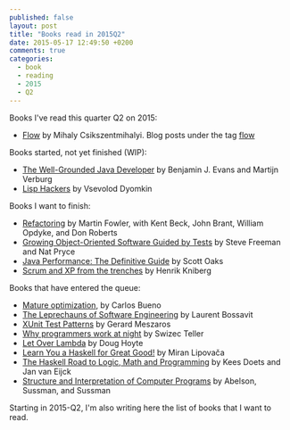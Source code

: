 ```yaml
---
published: false
layout: post
title: "Books read in 2015Q2"
date: 2015-05-17 12:49:50 +0200
comments: true
categories: 
  - book
  - reading
  - 2015
  - Q2
---
```


Books I've read this quarter Q2 on 2015:

  * [Flow](http://www.amazon.com/Flow-Psychology-Experience-Perennial-Classics/dp/0061339202) by Mihaly Csikszentmihalyi. Blog posts under the tag [flow](/{{site.category_dir}}/flow)

  
Books started, not yet finished (WIP):

  * [The Well-Grounded Java Developer](http://www.manning.com/evans/) by Benjamin J. Evans and Martijn Verburg
  * [Lisp Hackers](https://leanpub.com/lisphackers) by Vsevolod Dyomkin
  
Books I want to finish:

  * [Refactoring](http://martinfowler.com/books/refactoring.html) by Martin Fowler, with Kent Beck, John Brant, William Opdyke, and Don Roberts
  * [Growing Object-Oriented Software Guided by Tests](http://www.growing-object-oriented-software.com/) by Steve Freeman and Nat Pryce
  * [Java Performance: The Definitive Guide](http://shop.oreilly.com/product/0636920028499.do) by Scott Oaks
  * [Scrum and XP from the trenches](http://www.infoq.com/minibooks/scrum-xp-from-the-trenches) by Henrik Kniberg

Books that have entered the queue:

  * [Mature optimization](http://carlos.bueno.org/optimization/mature-optimization.pdf), by Carlos Bueno
  * [The Leprechauns of Software Engineering](https://leanpub.com/leprechauns) by Laurent Bossavit
  * [XUnit Test Patterns](http://xunitpatterns.com/) by Gerard Meszaros
  * [Why programmers work at night](https://leanpub.com/nightowls) by Swizec Teller
  * [Let Over Lambda](http://letoverlambda.com/) by Doug Hoyte
  * [Learn You a Haskell for Great Good!](http://learnyouahaskell.com/) by Miran Lipovača
  * [The Haskell Road to Logic, Math and Programming](http://fldit-www.cs.uni-dortmund.de/~peter/PS07/HR.pdf) by Kees Doets and Jan van Eijck
  * [Structure and Interpretation of Computer Programs](http://mitpress.mit.edu/sicp/) by Abelson, Sussman, and Sussman


Starting in 2015-Q2, I'm also writing here the list of books that I want to read.
